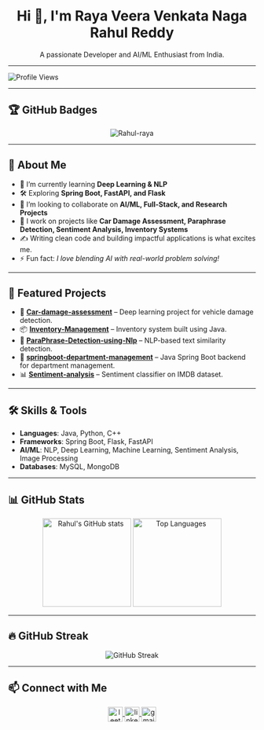 <h1 align="center">Hi 👋, I'm Raya Veera Venkata Naga Rahul Reddy</h1>
<p align="center">A passionate Developer and AI/ML Enthusiast from India.</p>

---

![Profile Views](https://komarev.com/ghpvc/?username=Rahul-raya&label=Profile%20views&color=0e75b6&style=flat)

---

## 🏆 GitHub Badges
<p align="center">
  <img src="https://github-profile-trophy.vercel.app/?username=Rahul-raya&theme=darkhub&row=1&column=6&margin-w=15&margin-h=15" alt="Rahul-raya" />
</p>

---

## 🚀 About Me
- 🌱 I’m currently learning **Deep Learning & NLP**
- 🛠️ Exploring **Spring Boot, FastAPI, and Flask**
- 🤝 I’m looking to collaborate on **AI/ML, Full-Stack, and Research Projects**
- 📘 I work on projects like **Car Damage Assessment, Paraphrase Detection, Sentiment Analysis, Inventory Systems**
- ✍️ Writing clean code and building impactful applications is what excites me.
- ⚡ Fun fact: *I love blending AI with real-world problem solving!*

---

## 📂 Featured Projects
- 🚗 **[Car-damage-assessment](https://github.com/Rahul-raya/Car-damage-assessment)** – Deep learning project for vehicle damage detection.
- 📦 **[Inventory-Management](https://github.com/Rahul-raya/Inventory-Management)** – Inventory system built using Java.
- 🔁 **[ParaPhrase-Detection-using-Nlp](https://github.com/Rahul-raya/ParaPhrase-Detection-using-Nlp)** – NLP-based text similarity detection.
- 🏢 **[springboot-department-management](https://github.com/Rahul-raya/springboot-department-management)** – Java Spring Boot backend for department management.
- 📊 **[Sentiment-analysis](https://github.com/Rahul-raya/Sentiment-analysis)** – Sentiment classifier on IMDB dataset.


---

## 🛠️ Skills & Tools
- **Languages**: Java, Python, C++
- **Frameworks**: Spring Boot, Flask, FastAPI
- **AI/ML**: NLP, Deep Learning, Machine Learning, Sentiment Analysis, Image Processing
- **Databases**: MySQL, MongoDB

---

## 📊 GitHub Stats
<p align="center">
  <img src="https://github-readme-stats.vercel.app/api?username=Rahul-raya&show_icons=true&theme=radical" alt="Rahul's GitHub stats" height="180" />
  <img src="https://github-readme-stats.vercel.app/api/top-langs/?username=Rahul-raya&layout=compact&theme=radical" alt="Top Languages" height="180"/>
</p>

---

## 🔥 GitHub Streak
<p align="center">
  <img src="https://github-readme-streak-stats.herokuapp.com?user=Rahul-raya&theme=radical&hide_border=true" alt="GitHub Streak" />
</p>


---

## 📫 Connect with Me
<p align="center">
  <a href="https://leetcode.com/u/Rahul_Raya/" target="blank">
    <img align="center" src="https://upload.wikimedia.org/wikipedia/commons/1/19/LeetCode_logo_black.png" alt="leetcode" height="30" width="30" />
  </a>

  <a href="https://www.linkedin.com/in/rahul-raya/" target="blank">
    <img align="center" src="https://cdn.jsdelivr.net/gh/devicons/devicon/icons/linkedin/linkedin-original.svg" alt="linkedin" height="30" width="30" />
  </a>
  <a href="mailto:rahulraya662005@gmail.com" target="blank">
    <img align="center" src="https://cdn.jsdelivr.net/gh/devicons/devicon/icons/google/google-original.svg" alt="gmail" height="30" width="30" />
</a>

</p>

